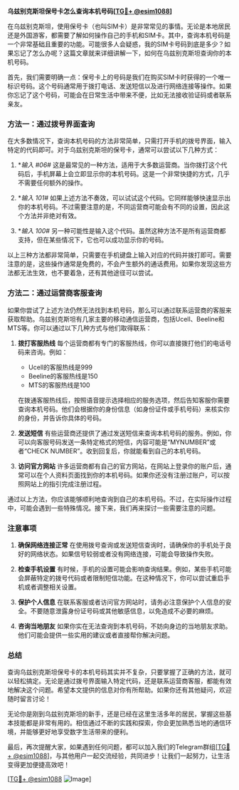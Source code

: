 **乌兹别克斯坦保号卡怎么查询本机号码[[TG💪+ @esim1088](https://t.me/s/esim1088)]**

在乌兹别克斯坦，使用保号卡（也叫SIM卡）是非常常见的事情。无论是本地居民还是外国游客，都需要了解如何操作自己的手机和SIM卡。其中，查询本机号码是一个非常基础且重要的功能。可能很多人会疑惑，我的SIM卡号码到底是多少？如果忘记了怎么办呢？这篇文章就来详细讲解一下，如何在乌兹别克斯坦查询你的本机号码。

首先，我们需要明确一点：保号卡上的号码是我们在购买SIM卡时获得的一个唯一标识号码。这个号码通常用于拨打电话、发送短信以及进行网络连接等操作。如果你忘记了这个号码，可能会在日常生活中带来不便，比如无法接收验证码或者联系亲友。

### 方法一：通过拨号界面查询

在大多数情况下，查询本机号码的方法非常简单，只需打开手机的拨号界面，输入特定的代码即可。对于乌兹别克斯坦的保号卡，通常可以尝试以下几种方式：

1. **输入 *#06#**
   这是最常见的一种方法，适用于大多数运营商。当你拨打这个代码后，手机屏幕上会立即显示你的本机号码。这是一个非常快捷的方式，几乎不需要任何额外的操作。

2. **输入 *101#**
   如果上述方法不奏效，可以试试这个代码。它同样能够快速显示出你的本机号码。不过需要注意的是，不同运营商可能会有不同的设置，因此这个方法并非绝对有效。

3. **输入 *100#**
   另一种可能性是输入这个代码。虽然这种方法不是所有运营商都支持，但在某些情况下，它也可以成功显示你的号码。

以上三种方法都非常简单，只需要在手机键盘上输入对应的代码并拨打即可。需要注意的是，这些操作通常是免费的，不会产生额外的通话费用。如果你发现这些方法都无法生效，也不要着急，还有其他途径可以尝试。

### 方法二：通过运营商客服查询

如果你尝试了上述方法仍然无法找到本机号码，那么可以通过联系运营商的客服来获取帮助。乌兹别克斯坦有几家主要的移动通信运营商，包括Ucell、Beeline和MTS等。你可以通过以下几种方式与他们取得联系：

1. **拨打客服热线**
   每个运营商都有专门的客服热线，你可以直接拨打他们的电话号码来咨询。例如：
   - Ucell的客服热线是999
   - Beeline的客服热线是150
   - MTS的客服热线是100

   在拨通客服热线后，按照语音提示选择相应的服务选项，然后告知客服你需要查询本机号码。他们会根据你的身份信息（如身份证件或手机号码）来核实你的身份，并告诉你具体的号码。

2. **发送短信**
   有些运营商还提供了通过发送短信来查询本机号码的服务。例如，你可以向客服号码发送一条特定格式的短信，内容可能是“MYNUMBER”或者“CHECK NUMBER”。收到回复后，你就能看到自己的本机号码。

3. **访问官方网站**
   许多运营商都有自己的官方网站，在网站上登录你的账户后，通常可以在个人资料页面找到你的本机号码。如果你还没有注册过账户，可以按照网站上的指引完成注册过程。

通过以上方法，你应该能够顺利地查询到自己的本机号码。不过，在实际操作过程中，可能会遇到一些特殊情况。接下来，我们再来探讨一些需要注意的问题。

### 注意事项

1. **确保网络连接正常**
   在使用拨号查询或发送短信查询时，请确保你的手机处于良好的网络状态。如果信号较弱或者没有网络连接，可能会导致操作失败。

2. **检查手机设置**
   有时候，手机的设置可能会影响查询结果。例如，某些手机可能会屏蔽特定的拨号代码或者限制短信功能。在这种情况下，你可以尝试重启手机或者调整相关设置。

3. **保护个人信息**
   在联系客服或者访问官方网站时，请务必注意保护个人信息的安全。不要随意泄露身份证号码或其他敏感信息，以免造成不必要的麻烦。

4. **咨询当地朋友**
   如果你实在无法查询到本机号码，不妨向身边的当地朋友求助。他们可能会提供一些实用的建议或者直接帮你解决问题。

### 总结

查询乌兹别克斯坦保号卡的本机号码其实并不复杂，只要掌握了正确的方法，就可以轻松搞定。无论是通过拨号界面输入特定代码，还是联系运营商客服，都能有效地解决这个问题。希望本文提供的信息对你有所帮助。如果你还有其他疑问，欢迎随时留言讨论！

无论你是刚到乌兹别克斯坦的新手，还是已经在这里生活多年的居民，掌握这些基本技能都是非常有用的。相信通过不断的实践和探索，你会更加熟悉当地的通信环境，并能够更好地享受数字生活带来的便利。

最后，再次提醒大家，如果遇到任何问题，都可以加入我们的Telegram群组[[TG💪+ @esim1088](https://t.me/s/esim1088)]，与其他用户一起交流经验，共同进步！让我们一起努力，让生活变得更加便捷高效吧！

[[TG💪+ @esim1088](https://t.me/s/esim1088) ![Image](https://i.postimg.cc/4NQfJmqS/Snipaste-2025-05-13-00-14-12.png)]